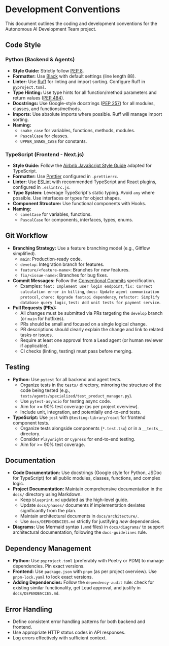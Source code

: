 # Development Conventions

This document outlines the coding and development conventions for the Autonomous AI Development Team project.

## Code Style

### Python (Backend & Agents)

- **Style Guide:** Strictly follow [PEP 8](https://www.python.org/dev/peps/pep-0008/).
- **Formatter:** Use [Black](https://github.com/psf/black) with default settings (line length 88).
- **Linter:** Use [Ruff](https://github.com/astral-sh/ruff) for linting and import sorting. Configure Ruff in `pyproject.toml`.
- **Type Hinting:** Use type hints for all function/method parameters and return values ([PEP 484](https://www.python.org/dev/peps/pep-0484/)).
- **Docstrings:** Use Google-style docstrings ([PEP 257](https://www.python.org/dev/peps/pep-0257/)) for all modules, classes, and functions/methods.
- **Imports:** Use absolute imports where possible. Ruff will manage import sorting.
- **Naming:**
  - `snake_case` for variables, functions, methods, modules.
  - `PascalCase` for classes.
  - `UPPER_SNAKE_CASE` for constants.

### TypeScript (Frontend - Next.js)

- **Style Guide:** Follow the [Airbnb JavaScript Style Guide](https://github.com/airbnb/javascript) adapted for TypeScript.
- **Formatter:** Use [Prettier](https://prettier.io/) configured in `.prettierrc`.
- **Linter:** Use [ESLint](https://eslint.org/) with recommended TypeScript and React plugins, configured in `.eslintrc.js`.
- **Type System:** Leverage TypeScript's static typing. Avoid `any` where possible. Use interfaces or types for object shapes.
- **Component Structure:** Use functional components with Hooks.
- **Naming:**
  - `camelCase` for variables, functions.
  - `PascalCase` for components, interfaces, types, enums.

## Git Workflow

- **Branching Strategy:** Use a feature branching model (e.g., Gitflow simplified).
  - `main`: Production-ready code.
  - `develop`: Integration branch for features.
  - `feature/<feature-name>`: Branches for new features.
  - `fix/<issue-name>`: Branches for bug fixes.
- **Commit Messages:** Follow the [Conventional Commits](https://www.conventionalcommits.org/) specification.
  - Examples: `feat: Implement user login endpoint`, `fix: Correct calculation error in billing`, `docs: Update agent communication protocol`, `chore: Upgrade fastapi dependency`, `refactor: Simplify database query logic`, `test: Add unit tests for payment service`.
- **Pull Requests (PRs):**
  - All changes must be submitted via PRs targeting the `develop` branch (or `main` for hotfixes).
  - PRs should be small and focused on a single logical change.
  - PR descriptions should clearly explain the change and link to related tasks or issues.
  - Require at least one approval from a Lead agent (or human reviewer if applicable).
  - CI checks (linting, testing) must pass before merging.

## Testing

- **Python:** Use `pytest` for all backend and agent tests.
  - Organize tests in the `tests/` directory, mirroring the structure of the code being tested (e.g., `tests/agents/specialized/test_product_manager.py`).
  - Use `pytest-asyncio` for testing async code.
  - Aim for >= 90% test coverage (as per project overview).
  - Include unit, integration, and potentially end-to-end tests.
- **TypeScript:** Use `jest` with `@testing-library/react` for frontend component tests.
  - Organize tests alongside components (`*.test.tsx`) or in a `__tests__` directory.
  - Consider `Playwright` or `Cypress` for end-to-end testing.
  - Aim for >= 90% test coverage.

## Documentation

- **Code Documentation:** Use docstrings (Google style for Python, JSDoc for TypeScript) for all public modules, classes, functions, and complex logic.
- **Project Documentation:** Maintain comprehensive documentation in the `docs/` directory using Markdown.
  - Keep `blueprint.md` updated as the high-level guide.
  - Update `docs/phases/` documents if implementation deviates significantly from the plan.
  - Maintain architectural documents in `docs/architecture/`.
  - Use `docs/DEPENDENCIES.md` strictly for justifying _new_ dependencies.
- **Diagrams:** Use Mermaid syntax (`.mmd` files) in `docs/diagrams/` to support architectural documentation, following the `docs-guidelines` rule.

## Dependency Management

- **Python:** Use `pyproject.toml` (preferably with Poetry or PDM) to manage dependencies. Pin exact versions.
- **Frontend:** Use `package.json` with `pnpm` (as per project overview). Use `pnpm-lock.yaml` to lock exact versions.
- **Adding Dependencies:** Follow the `dependency-audit` rule: check for existing similar functionality, get Lead approval, and justify in `docs/DEPENDENCIES.md`.

## Error Handling

- Define consistent error handling patterns for both backend and frontend.
- Use appropriate HTTP status codes in API responses.
- Log errors effectively with sufficient context.
